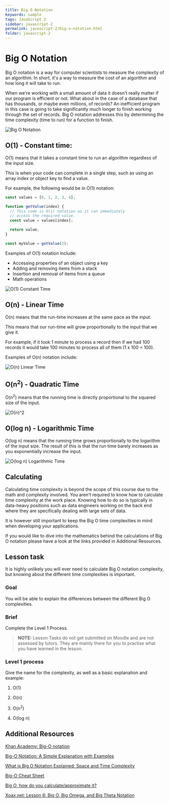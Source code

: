 ```yaml
---
title: Big O Notation
keywords: sample
tags: JavaScript 2
sidebar: javascript-2
permalink: javascript-2/big-o-notation.html
folder: javascript-2
---
```


# Big O Notation

Big O notation is a way for computer scientists to measure the complexity of an algorithm. In short, it's a way to measure the cost of an algorithm and how long it will take to run.

When we're working with a small amount of data it doesn't really matter if our program is efficient or not. What about in the case of a database that has thousands, or maybe even millions, of records? An inefficient program in this case is going to take significantly much longer to finish working through the set of records. Big O notation addresses this by determining the time complexity (time to run) for a function to finish.

![Big O Notation](../images/javascript-2/algorithms/big-o-notation-main.png)

## O(1) - Constant time:

O(1) means that it takes a constant time to run an algorithm regardless of the input size.

This is when your code can complete in a single step, such as using an array index or object key to find a value.

For example, the following would be in O(1) notation:

```js
const values = [0, 1, 2, 3, 4];

function getValue(index) {
  // This code is O(1) notation as it can immediately
  // access the required value.
  const value = values[index];

  return value;
}

const myValue = getValue(2);
```

Examples of O(1) notation include:

- Accessing properties of an object using a key
- Adding and removing items from a stack
- Insertion and removal of items from a queue
- Math operations

![O(1) Constant Time](../images/javascript-2/algorithms/big-o-notation-o1.png)

## O(n) - Linear Time

O(n) means that the run-time increases at the same pace as the input.

This means that our run-time will grow proportionally to the input that we give it.

For example, if it took 1 minute to process a record then if we had 100 records it would take 100 minutes to process all of them (1 x 100 = 100).

Examples of O(n) notation include:

![O(n) Linear Time](../images/javascript-2/algorithms/big-o-notation-on.png)

## O(n<sup>2</sup>) - Quadratic Time

O(n<sup>2</sup>) means that the running time is directly proportional to the squared size of the input.

![O(n)^2](../images/javascript-2/algorithms/big-o-notation-on2.png)

## O(log n) - Logarithmic Time

O(log n) means that the running time grows proportionally to the logarithm of the input size. The result of this is that the run time barely increases as you exponentially increase the input.

![O(log n) Logarithmic Time](../images/javascript-2/algorithms/big-o-notation-ologn.png)

## Calculating

Calculating time complexity is beyond the scope of this course due to the math and complexity involved. You aren't required to know how to calculate time complexity at the work place. Knowing how to do so is typically in data-heavy positions such as data engineers working on the back end where they are specifically dealing with large sets of data.

It is however still important to keep the Big O time complexities in mind when developing your applications.

If you would like to dive into the mathematics behind the calculations of Big O notation please have a look at the links provided in Additional Resources.

## Lesson task

It is highly unlikely you will ever need to calculate Big O notation complexity, but knowing about the different time complexities is important.

### Goal

You will be able to explain the differences between the different Big O complexities.

### Brief

Complete the Level 1 Process.

> <b>NOTE:</b> Lesson Tasks do not get submitted on Moodle and are not assessed by tutors. They are mainly there for you to practise what you have learned in the lesson.

### Level 1 process

Give the name for the complexity, as well as a basic explanation and example:

1. O(1)

2. O(n)

3. O(n<sup>2</sup>)

4. O(log n)

## Additional Resources

[Khan Academy: Big-O notation](https://www.khanacademy.org/computing/computer-science/algorithms/asymptotic-notation/a/big-o-notation)

[Big-O Notation: A Simple Explanation with Examples](https://betterprogramming.pub/big-o-notation-a-simple-explanation-with-examples-a56347d1daca)

[What is Big O Notation Explained: Space and Time Complexity](https://www.freecodecamp.org/news/big-o-notation-why-it-matters-and-why-it-doesnt-1674cfa8a23c/)

[Big-O Cheat Sheet](https://www.bigocheatsheet.com/)

[Big O, how do you calculate/approximate it?](https://stackoverflow.com/questions/3255/big-o-how-do-you-calculate-approximate-it)

[Xoax.net: Lesson 6: Big O, Big Omega, and Big Theta Notation](https://xoax.net/sub_comp_sci/crs_algo/Lesson6/)
